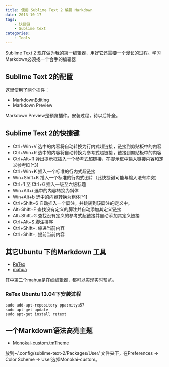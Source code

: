 ```yaml
---
title: 使用 Sublime Text 2 编辑 Markdown
date: 2013-10-17
tags:
    - 快捷键
    - Sublime text
categories:
    - Tools
---
```


Sublime Text 2 现在做为我的第一编辑器，用好它还需要一个漫长的过程。学习Markdown必须找一个合手的编辑器

## Sublime Text 2的配置
这里使用了两个插件：

* MarkdownEditing
* Markdown Preview

Markdown Preview是预览插件。安装过程，待以后补全。

<!--more-->

## Sublime Text 2的快捷键
* Ctrl+Win+V 选中的内容将自动转换为行内式超链接，链接到剪贴板中的内容
* Ctrl+Win+R 选中的内容将自动转换为参考式超链接，链接到剪贴板中的内容
* Ctrl+Alt+R 弹出提示框插入一个参考式超链接，在提示框中输入链接内容和定义参考ID[^3]
* Ctrl+Win+K 插入一个标准的行内式超链接
* Win+Shift+K 插入一个标准的行内式图片（此快捷键可能与输入法有冲突）
* Ctrl+1 至 Ctrl+6 插入一级至六级标题
* Win+Alt+i 选中的内容转换为斜体
* Win+Alt+b 选中的内容转换为粗体[^1]
* Ctrl+Shift+6 自动插入一个脚注，并跳转到该脚注的定义中。
* Alt+Shift+F 查找没有定义的脚注并自动添加其定义链接
* Alt+Shift+G 查找没有定义的参考式超链接并自动添加其定义链接
* Ctrl+Alt+S 脚注排序
* Ctrl+Shift+. 缩进当前内容
* Ctrl+Shift+, 提前当前内容

## 其它Ubuntu 下的Markdown 工具
* [ReTex](http://sourceforge.net/p/retext/home/ReText/)
* [mahua](http://mahua.jser.me/)

其中第二个mahua是在线编辑器，都可以实现实时预览。

### ReTex Ubuntu 13.04下安装过程
    sudo add-apt-repository ppa:mitya57
    sudo apt-get update
    sudo apt-get install retext

## 一个Markdown语法高亮主题
* [Monokai-custom.tmTheme](https://dl.dropbox.com/u/837457/sublime%20text%202/Monokai-custom.tmTheme)

放到~/.config/sublime-text-2/Packages/User/ 文件夹下，在Preferences -> Color Scheme -> User选择Monokai-custom。



